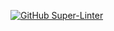 
[![GitHub Super-Linter](https://github.com/luziandrade/testdevop2./workflows/Lint%20Code%20Base/badge.svg)](https://github.com/marketplace/actions/super-linter)
